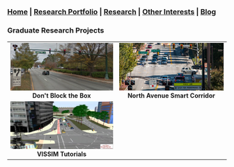 ### [Home](README.md) | [Research Portfolio](/research.md) | [Research](research_projects.md) | [Other Interests](other_interests.md) | [Blog](blog.md) 

### Graduate Research Projects 

| | | 
|:-------------------------:|:-------------------------:|
[<img src="dbtb.png" height = "110" width = "1603"/>](dbtb.md)  **Don't Block the Box** |  [<img src="north_ave_smart.jpg" height = "110" width = "1603"/>](coa.md)  **North Avenue Smart Corridor**| 
[<img src="vissim_sim.jpg" height = "110" width = "1603"/>](vissim_tutorials.md)  **VISSIM Tutorials**|
